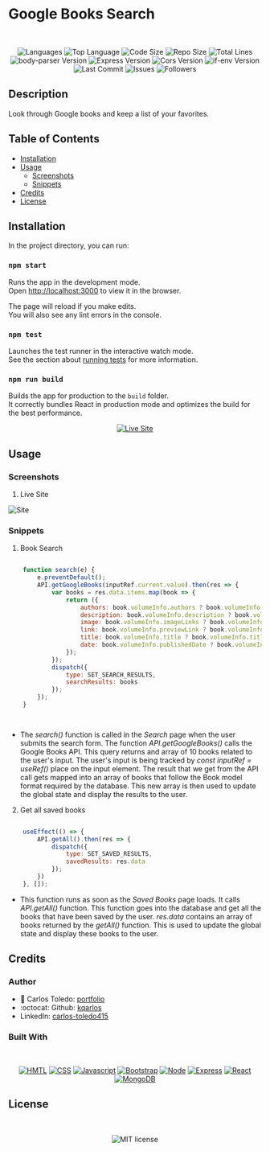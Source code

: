 # Google Books Search

</br>
<p align="center">
    <img src="https://img.shields.io/github/languages/count/kqarlos/google-library?style=for-the-badge" alt="Languages" />
    <img src="https://img.shields.io/github/languages/top/kqarlos/google-library?style=for-the-badge" alt="Top Language" />
    <img src="https://img.shields.io/github/languages/code-size/kqarlos/google-library?style=for-the-badge" alt="Code Size" />
    <img src="https://img.shields.io/github/repo-size/kqarlos/google-library?style=for-the-badge" alt="Repo Size" />   
    <img src="https://img.shields.io/tokei/lines/github/kqarlos/google-library?style=for-the-badge" alt="Total Lines" />
    <img src="https://img.shields.io/github/package-json/dependency-version/kqarlos/google-library/body-parser?style=for-the-badge" alt="body-parser Version" />
    <img src="https://img.shields.io/github/package-json/dependency-version/kqarlos/google-library/express?style=for-the-badge" alt="Express Version" />
    <img src="https://img.shields.io/github/package-json/dependency-version/kqarlos/google-library/cors?style=for-the-badge" alt="Cors Version" />
    <img src="https://img.shields.io/github/package-json/dependency-version/kqarlos/google-library/if-env?style=for-the-badge" alt="if-env Version" />
    <img src="https://img.shields.io/github/last-commit/kqarlos/google-library?style=for-the-badge" alt="Last Commit" />  
    <img src="https://img.shields.io/github/issues/kqarlos/google-library?style=for-the-badge" alt="Issues" />  
    <img src="https://img.shields.io/github/followers/kqarlos?style=social" alt="Followers" />  
</p>


## Description

Look through Google books and keep a list of your favorites.

## Table of Contents

* [Installation](#installation)
* [Usage](#usage)
    * [Screenshots](#screenshots)
    * [Snippets](#snippets)
* [Credits](#credits)
* [License](#license)



## Installation

In the project directory, you can run:

### `npm start`

Runs the app in the development mode.<br />
Open [http://localhost:3000](http://localhost:3000) to view it in the browser.

The page will reload if you make edits.<br />
You will also see any lint errors in the console.

### `npm test`

Launches the test runner in the interactive watch mode.<br />
See the section about [running tests](https://facebook.github.io/create-react-app/docs/running-tests) for more information.

### `npm run build`

Builds the app for production to the `build` folder.<br />
It correctly bundles React in production mode and optimizes the build for the best performance.


<p align="center">
    <a href="https://google-library-mern.herokuapp.com/"><img src="https://img.shields.io/badge/-👉 See Live Site-success?style=for-the-badge"  alt="Live Site" /></a>
</p>

## Usage

### Screenshots

1. Live Site

![Site](client/public/live.gif)



### Snippets


1. Book Search

```javascript

    function search(e) {
        e.preventDefault();
        API.getGoogleBooks(inputRef.current.value).then(res => {
            var books = res.data.items.map(book => {
                return ({
                    authors: book.volumeInfo.authors ? book.volumeInfo.authors.join(" ") : "",
                    description: book.volumeInfo.description ? book.volumeInfo.description : "",
                    image: book.volumeInfo.imageLinks ? book.volumeInfo.imageLinks.thumbnail : "",
                    link: book.volumeInfo.previewLink ? book.volumeInfo.previewLink : "",
                    title: book.volumeInfo.title ? book.volumeInfo.title : "",
                    date: book.volumeInfo.publishedDate ? book.volumeInfo.publishedDate : ""
                });
            });
            dispatch({
                type: SET_SEARCH_RESULTS,
                searchResults: books
            });
        });
    }

    
```
* The _search()_ function is called in the _Search_ page when the user submits the search form. The function _API.getGoogleBooks()_ calls the Google Books API. This query returns and array of 10 books related to the user's input. The user's input is being tracked by _const inputRef = useRef()_ place on the input element. The result that we get from the API call gets mapped into an array of books that follow the Book model format required by the database. This new array is then used to update the global state and display the results to the user.



2. Get all saved books

```javascript

    useEffect(() => {
        API.getAll().then(res => {
            dispatch({
                type: SET_SAVED_RESULTS,
                savedResults: res.data
            });
        })
    }, []);

```
* This function runs as soon as the _Saved Books_ page loads. It calls _API.getAll()_ function. This function goes into the database and get all the books that have been saved by the user. _res.data_ contains an array of books returned by the _getAll()_ function. This is used to update the global state and display these books to the user.

## Credits 

### Author

- 💼 Carlos Toledo: [portfolio](https://professional-portfolio2020.herokuapp.com/)
- :octocat: Github: [kqarlos](https://www.github.com/kqarlos)
- LinkedIn: [carlos-toledo415](https://www.linkedin.com/in/carlos-toledo415/)


### Built With

</br>
<p align="center">
    <a href="https://developer.mozilla.org/en-US/docs/Web/HTML"><img src="https://img.shields.io/badge/-HTML-orange?style=for-the-badge"  alt="HMTL" /></a>
    <a href="https://developer.mozilla.org/en-US/docs/Web/CSS"><img src="https://img.shields.io/badge/-CSS-blue?style=for-the-badge" alt="CSS" /></a>
    <a href="https://www.javascript.com/"><img src="https://img.shields.io/badge/-Javascript-yellow?style=for-the-badge" alt="Javascript" /></a>
    <a href="https://getbootstrap.com/"><img src="https://img.shields.io/badge/-Bootstrap-blue?style=for-the-badge" alt="Bootstrap" /></a>
    <a href="https://nodejs.org/en/"><img src="https://img.shields.io/badge/-Node-orange?style=for-the-badge" alt="Node" /></a>
    <a href="https://www.npmjs.com/package/express"><img src="https://img.shields.io/badge/-Express-green?style=for-the-badge" alt="Express" /></a>
    <a href="https://reactjs.org/"><img src="https://img.shields.io/badge/-React-blue?style=for-the-badge" alt="React" /></a>
    <a href="https://www.mongodb.com/"><img src="https://img.shields.io/badge/-MongoDB-green?style=for-the-badge" alt="MongoDB" /></a>
</p>

## License

</br>
<p align="center">
    <img align="center" src="https://img.shields.io/github/license/kqarlos/google-library?style=for-the-badge" alt="MIT license" />
</p>